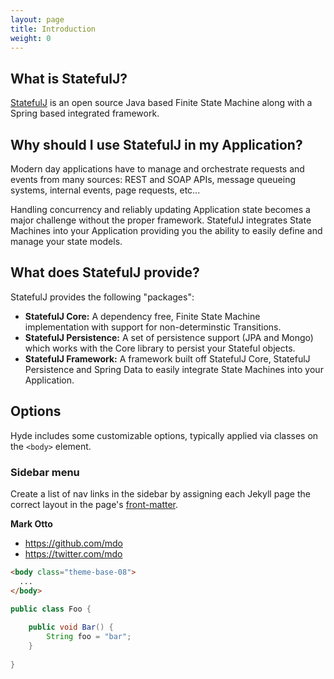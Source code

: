 ```yaml
---
layout: page
title: Introduction
weight: 0
---
```


## What is StatefulJ?

[StatefulJ](http://www.statefulj.org) is an open source Java based Finite State Machine along with a Spring based integrated framework.


## Why should I use StatefulJ in my Application?

Modern day applications have to manage and orchestrate requests and events from many sources: REST and SOAP APIs, message queueing systems, internal events, page requests, etc...

Handling concurrency and reliably updating Application state becomes a major challenge without the proper framework.  StatefulJ integrates State Machines into your Application providing you the ability to easily define and manage your state models.

## What does StatefulJ provide?

StatefulJ provides the following "packages":

* **StatefulJ Core:** A dependency free, Finite State Machine implementation with support for non-determinstic Transitions.
* **StatefulJ Persistence:** A set of persistence support (JPA and Mongo) which works with the Core library to persist your Stateful objects.
* **StatefulJ Framework:** A framework built off StatefulJ Core, StatefulJ Persistence and Spring Data to easily integrate State Machines into your Application.

## Options

Hyde includes some customizable options, typically applied via classes on the `<body>` element.


### Sidebar menu

Create a list of nav links in the sidebar by assigning each Jekyll page the correct layout in the page's [front-matter](http://jekyllrb.com/docs/frontmatter/).


**Mark Otto**
- <https://github.com/mdo>
- <https://twitter.com/mdo>

```html
<body class="theme-base-08">
  ...
</body>
```

```java
public class Foo {
	
	public void Bar() {
		String foo = "bar";
	}
	
}
```